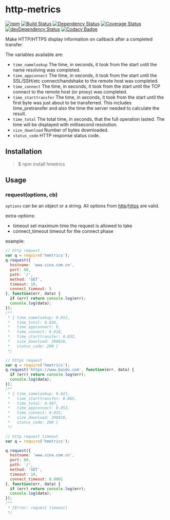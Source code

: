 # http-metrics

[![npm](https://img.shields.io/npm/v/hmetrics.svg)](https://www.npmjs.com/package/hmetrics)
[![Build Status](https://travis-ci.org/upyun-dev/http-metrics.svg)](https://travis-ci.org/upyun-dev/http-metrics.svg)
[![Dependency Status](https://david-dm.org/upyun-dev/http-metrics.svg)](https://david-dm.org/upyun-dev/http-metrics)
[![Coverage Status](https://coveralls.io/repos/github/upyun-dev/http-metrics/badge.svg?branch=master)](https://coveralls.io/github/upyun-dev/http-metrics?branch=master)
[![devDependency Status](https://david-dm.org/upyun-dev/http-metrics/dev-status.svg)](https://david-dm.org/upyun-dev/http-metrics#info=devDependencies)
[![Codacy Badge](https://api.codacy.com/project/badge/Grade/cc2214862f0c4939ba5f4adef8c75037)](https://www.codacy.com/app/shanderlam/http-metrics)

Make HTTP/HTTPS display information on callback after a completed transfer.

The variables available are:

* `time_namelookup` The time, in seconds, it took from the start until the name resolving was completed.
* `time_appconnect` The time, in seconds, it took from the start until the SSL/SSH/etc connect/handshake to the remote host was completed.
* `time_connect` The time, in seconds, it took from the start until the TCP connect to the remote host (or proxy) was completed.
* `time_starttransfer` The time, in seconds, it took from the start until the first byte was just about to be transferred. This includes time_pretransfer and also the time the server needed to calculate the result.
* `time_total` The total time, in seconds, that the full operation lasted. The time will be displayed with millisecond resolution.
* `size_download` Number of bytes downloaded.
* `status_code` HTTP response status code.

## Installation

> $ npm install hmetrics

## Usage

### request(options, cb)

`options` can be an object or a string. All options from [http](https://nodejs.org/dist/latest-v5.x/docs/api/http.html#http_http_request_options_callback)/[https](https://nodejs.org/dist/latest-v5.x/docs/api/https.html#https_https_request_options_callback) are valid.

extra-options:

- timeout
  set maximum time the request is allowed to take
- connect_timeout
  timeout for the connect phase

example:

```javascript
// http request
var q = require('hmetrics');
q.request({
  hostname: 'www.sina.com.cn',
  port: 80,
  path: '/',
  method: 'GET',
  timeout: 10,
  connect_timeout: 5
}, function(err, data) {
  if (err) return console.log(err);
  console.log(data);
});
/**
 * { time_namelookup: 0.012,
 *   time_total: 0.036,
 *   time_appconnect: 0,
 *   time_connect: 0.018,
 *   time_starttransfer: 0.032,
 *   size_download: 298816,
 *   status_code: 200 }
 */

// https request
var q = require('hmetrics');
q.request('https://www.baidu.com', function(err, data) {
  if (err) return console.log(err);
  console.log(data);
});
/**
 * { time_namelookup: 0.021,
 *   time_starttransfer: 0.065,
 *   time_total: 0.067,
 *   time_appconnect: 0.053,
 *   time_connect: 0.032,
 *   size_download: 298816,
 *   status_code: 200 }
 */

// http request timeout
var q = require('hmetrics');

q.request({
  hostname: 'www.sina.com.cn',
  port: 80,
  path: '/',
  method: 'GET',
  timeout: 10,
  connect_timeout: 0.0001
}, function(err, data) {
  if (err) return console.log(err);
  console.log(data);
});
/**
 * [Error: request timeout]
 */
```
